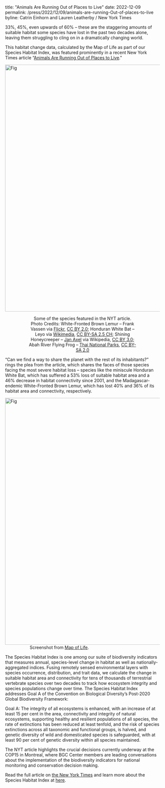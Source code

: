 title: "Animals Are Running Out of Places to Live"
date: 2022-12-09
permalink: /press/2022/12/09/animals-are-running-Out-of-places-to-live
byline: Catrin Einhorn and Lauren Leatherby / New York Times


33%, 45%, even upwards of 60% – these are the staggering amounts of suitable habitat some species have lost in the past two decades alone, leaving them struggling to cling on in a dramatically changing world.

This habitat change data, calculated by the Map of Life as part of our Species Habitat Index, was featured prominently in a recent New York Times article “[Animals Are Running Out of Places to Live](https://www.nytimes.com/interactive/2022/12/09/climate/biodiversity-habitat-loss-climate.html?unlocked_article_code=I4ZyYn11IX0coKgKexXjpwboRT90tl2ggqHznTaicdjhGppWbRmV1YSsSRqm-mH8fHzyI2LvqQe9eCpqtB9lHEE4vuDVroQqQEIuET3BjDpiwHsyZ1ftObGDS0t1DnQzbaQrV9tI8_YP-izDJcX4PMv4RJXYYr-NMWEliqw1lr5QHv2OCbWc1RPBmdPd2ouourKe0L8zy7ZapArPFXQ9F4POvnlrn4ZnjGQYb4puBj3kU3w81Cdq82FFWV1cCFbxtKNKSokmFN_JBu6rzhzyX2OBOL0KwPb5QrLvlEVEtLvfZsaZ6lPT4HrmDEU2D4Qfb7SdDFgc12x-sDGbuFchYNPMwdL2kSNJBibmQ_ckYcsOfUzSHNu0iJd91A&smid=share-url)."

<div class="row padded">
    <div class="col-md-12 padded imgWrapper">
        <div class="center-block">
        <img class="center-block" alt="Fig" src="https://mapoflife.github.io/landing/assets/content_static/press/nyt.png" width="800px" />
        </div>
    </div>
    <div style="text-align: center; max-width: 70%; margin: 0 auto; ">
    <p>
    Some of the species featured in the NYT article.
    Photo Credits: White-Fronted Brown Lemur – Frank Vassen via <a href="https://www.flickr.com/photos/42244964@N03/4023109222">Flickr</a>, <a href="https://creativecommons.org/licenses/by/2.0/">CC BY 2.0</a>; Honduran White Bat – Leyo via <a href="https://commons.wikimedia.org/wiki/File:Ectophylla_alba_Costa_Rica.jpg"> Wikimedia</a>, <a href="https://creativecommons.org/licenses/by-sa/2.5/ch/deed.en">CC BY-SA 2.5 CH</a>; Shining Honeycreeper – <a href="https://ast.wikipedia.org/wiki/Cyanerpes_lucidus#/media/">Jan Axel</a> via Wikipedia, <a href="https://creativecommons.org/licenses/by/3.0/">CC BY 3.0</a>; Abah River Flying Frog – <a href="http://www.thainationalparks.com/khao-sok-national-park">Thai National Parks</a>, <a href="https://creativecommons.org/licenses/by-sa/2.0/">CC BY-SA 2.0</a>  
    </p>
    </div>
</div>

“Can we find a way to share the planet with the rest of its inhabitants?” rings the plea from the article, which shares the faces of those species facing the most severe habitat loss – species like the miniscule Honduran White Bat, which has suffered a 53% loss of suitable habitat area and a 46% decrease in habitat connectivity since 2001, and the Madagascar-endemic White-Fronted Brown Lemur, which has lost 40% and 36% of its habitat area and connectivity, respectively.

<div class="row padded">
    <div class="col-md-12 padded imgWrapper">
        <div class="center-block">
        <img class="center-block" alt="Fig" src="https://mapoflife.github.io/landing/assets/content_static/press/nyt_screenshot.png" width="800px" />
        </div>
    </div>
    <div style="text-align: center; max-width: 70%;">
        Screenshot from <a href="https://mol.org/species/habitat-trend/Ectophylla_alba" target="_blank">Map of Life</a>. 
    </div>
</div>

The Species Habitat Index is one among our suite of biodiversity indicators that measures annual, species-level change in habitat as well as nationally-aggregated indices. Fusing remotely sensed environmental layers with species occurrence, distribution, and trait data, we calculate the change in suitable habitat area and connectivity for tens of thousands of terrestrial vertebrate species over two decades to track how ecosystem integrity and species populations change over time. The Species Habitat Index addresses Goal A of the Convention on Biological Diversity’s Post-2020 Global Biodiversity Framework:

Goal A: The integrity of all ecosystems is enhanced, with an increase of at least 15 per cent in the area, connectivity and integrity of natural ecosystems, supporting healthy and resilient populations of all species, the rate of extinctions has been reduced at least tenfold, and the risk of species extinctions across all taxonomic and functional groups, is halved, and genetic diversity of wild and domesticated species is safeguarded, with at least 90 per cent of genetic diversity within all species maintained.

The NYT article highlights the crucial decisions currently underway at the COP15 in Montreal, where BGC Center members are leading conversations about the implementation of the biodiversity indicators for national monitoring and conservation decision making.

Read the full article on [the New York Times](https://www.nytimes.com/interactive/2022/12/09/climate/biodiversity-habitat-loss-climate.html?unlocked_article_code=I4ZyYn11IX0coKgKexXjpwboRT90tl2ggqHznTaicdjhGppWbRmV1YSsSRqm-mH8fHzyI2LvqQe9eCpqtB9lHEE4vuDVroQqQEIuET3BjDpiwHsyZ1ftObGDS0t1DnQzbaQrV9tI8_YP-izDJcX4PMv4RJXYYr-NMWEliqw1lr5QHv2OCbWc1RPBmdPd2ouourKe0L8zy7ZapArPFXQ9F4POvnlrn4ZnjGQYb4puBj3kU3w81Cdq82FFWV1cCFbxtKNKSokmFN_JBu6rzhzyX2OBOL0KwPb5QrLvlEVEtLvfZsaZ6lPT4HrmDEU2D4Qfb7SdDFgc12x-sDGbuFchYNPMwdL2kSNJBibmQ_ckYcsOfUzSHNu0iJd91A&smid=share-url) and learn more about the Species Habitat Index at [here](mol.org/indicators/habitat/background).
